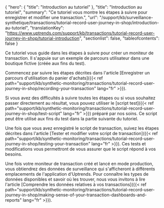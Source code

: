 {
"hero": {
"title": "Introduction au tutoriel"
},
"title": "Introduction au tutoriel",
"summary": "Ce tutoriel vous montre les étapes à suivre pour enregistrer et modifier une transaction.",
"url": "/support/kb/surveillance-synthetique/transactions/tutorial-record-user-journey-in-shop/introduction-au-tutoriel",
"translationKey": "https://www.uptrends.com/support/kb/transactions/tutorial-record-user-journey-in-shop/tutorial-introduction",
"sectionlist": false,
"tableofcontents": false
}

Ce tutoriel vous guide dans les étapes à suivre pour créer un moniteur de transaction. Il s'appuie sur un exemple de parcours utilisateur dans une boutique fictive (créée aux fins du test).

Commencez par suivre les étapes décrites dans l'article [Enregistrer un parcours d'utilisation du panier d'achats]({{< ref path="support/kb/synthetic-monitoring/transactions/tutorial-record-user-journey-in-shop/recording-your-transaction" lang="fr" >}}).

Si vous avez des difficultés à suivre toutes les étapes ou si vous souhaitez passer directement au résultat, vous pouvez utiliser le [script test]({{< ref path="support/kb/synthetic-monitoring/transactions/tutorial-record-user-journey-in-shop/test-script" lang="fr" >}}) préparé par nos soins. Ce script peut être utilisé aux fins du test dans la partie suivante du tutoriel.

Une fois que vous avez enregistré le script de transaction, suivez les étapes décrites dans l'article [Tester et modifier votre script de transaction]({{< ref path="support/kb/synthetic-monitoring/transactions/tutorial-record-user-journey-in-shop/testing-your-transaction" lang="fr" >}}). Ces tests et modifications vous permettront de vous assurer que le script répond à vos besoins.


Une fois votre moniteur de transaction créé et lancé en mode production, vous obtiendrez des données de surveillance qui s'afficheront à différents emplacements de l'application d'Uptrends. Pour connaître les types de données disponibles et savoir où les trouver, nous vous invitons à lire l'article [Comprendre les données relatives à vos transactions]({{< ref path="support/kb/synthetic-monitoring/transactions/tutorial-record-user-journey-in-shop/making-sense-of-your-transaction-dashboards-and-reports" lang="fr" >}}).